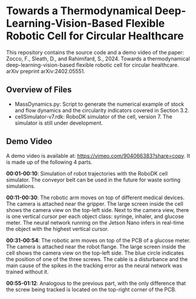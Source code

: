 # Towards a Thermodynamical Deep-Learning-Vision-Based Flexible Robotic Cell for Circular Healthcare
This repository contains the source code and a demo video of the paper: Zocco, F., Sleath, D., and Rahimifard, S., 2024. Towards a thermodynamical deep-learning-vision-based flexible robotic cell for circular healthcare. arXiv preprint arXiv:2402.05551.  

## Overview of Files
* MassDynamics.py: Script to generate the numerical example of stock and flow dynamics and the circularity indicators covered in Section 3.2.
* cellSimulator-v7.rdk: RoboDK simulator of the cell, version 7. The simulator is still under development.  

## Demo Video
A demo video is available at: https://vimeo.com/904066383?share=copy. It is made up of the following 4 parts.

**00:01-00:10**: Simulation of robot trajectories with the RoboDK cell simulator. The conveyor belt can be used in
the future for waste sorting simulations.  

**00:11-00:30**: The robotic arm moves on top of different medical devices. The camera is attached near the gripper.
The large screen inside the cell shows the camera view on the top-left side. Next to the camera view,
there is one vertical cursor per each object class: syringe, inhaler, and glucose meter. 
The neural network running on the Jetson Nano infers in real-time the object with the highest vertical cursor.

**00:31-00:54**: The robotic arm moves on top of the PCB of a glucose meter. The camera is attached near the robot flange.
The large screen inside the cell shows the camera view on the top-left side. The blue circle indicates the position
of one of the three screws. The cable is a disturbance and the main cause of the spikes in the tracking error as
the neural network was trained without it.

**00:55-01:12**: Analogous to the previous part, with the only difference that the screw being tracked is located on the top-right corner
of the PCB.
